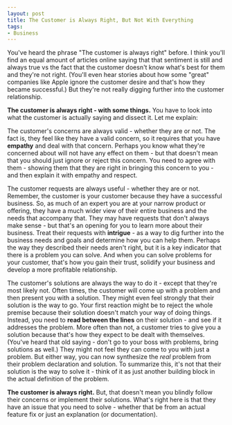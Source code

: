 ```yaml
---
layout: post
title: The Customer is Always Right, But Not With Everything
tags:
- Business
---
```

You've heard the phrase "The customer is always right" before.  I think you'll find an equal amount of articles online saying that that sentiment is still and always true vs the fact that the customer doesn't know what's best for them and they're not right.  (You'll even hear stories about how some "great" companies like Apple ignore the customer desire and that's how they became successful.) But they're not really digging further into the customer relationship.

**The customer is always right - with some things.**  You have to look into what the customer is actually saying and dissect it.  Let me explain:

The customer's concerns are always valid - whether they are or not.  The fact is, they feel like they have a valid concern, so it requires that you have **empathy** and deal with that concern.  Perhaps you know what they're concerned about will not have any effect on them - but that doesn't mean that you should just ignore or reject this concern.  You need to agree with them - showing them that they are right in bringing this concern to you - and then explain it with empathy and respect.

The customer requests are always useful - whether they are or not.  Remember, the customer is your customer because they have a successful business.  So, as much of an expert you are at your narrow product or offering, they have a much wider view of their entire business and the needs that accompany that.  They may have requests that don't always make sense - but that's an opening for you to learn more about their business.  Treat their requests with **intrigue** - as a way to dig further into the business needs and goals and determine how you can help them.  Perhaps the way they described their needs aren't right, but it is a key indicator that there is a problem you can solve.  And when you can solve problems for your customer, that's how you gain their trust, solidify your business and develop a more profitable relationship.

The customer's solutions are always the way to do it - except that they're most likely not.  Often times, the customer will come up with a problem and then present you with a solution.  They might even feel strongly that their solution is the way to go.  Your first reaction might be to reject the whole premise because their solution doesn't match your way of doing things.  Instead, you need to **read between the lines** on their solution - and see if it addresses the problem.  More often than not, a customer tries to give you a solution because that's how they expect to be dealt with themselves. (You've heard that old saying - don't go to your boss with problems, bring solutions as well.)  They might not feel they can come to you with just a problem.  But either way, you can now synthesize the _real_ problem from their problem declaration and solution.  To summarize this, it's not that their solution is the way to solve it - think of it as just another building block in the actual definition of the problem.

**The customer is always right.** But, that doesn't mean you blindly follow their concerns or implement their solutions.  What's right here is that they have an issue that you need to solve - whether that be from an actual feature fix or just an explanation (or documentation).
